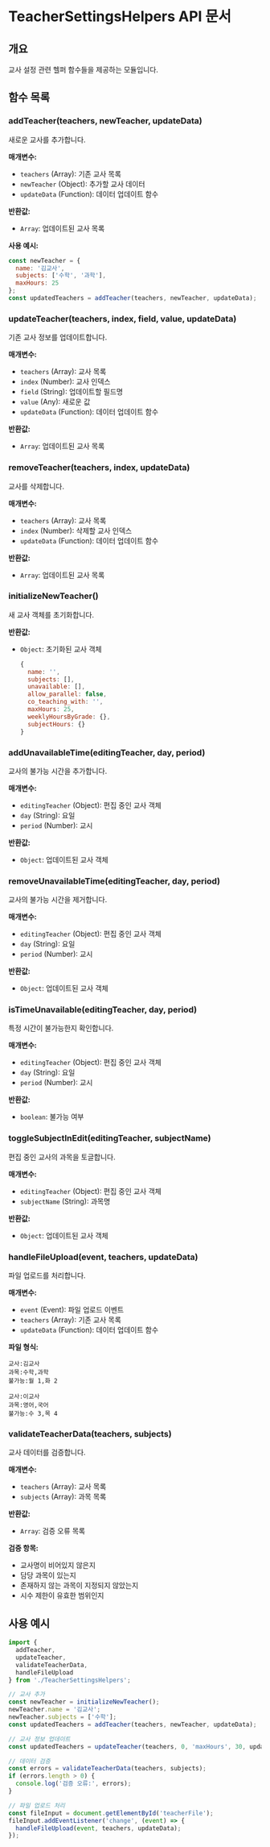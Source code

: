 # TeacherSettingsHelpers API 문서

## 개요
교사 설정 관련 헬퍼 함수들을 제공하는 모듈입니다.

## 함수 목록

### addTeacher(teachers, newTeacher, updateData)
새로운 교사를 추가합니다.

**매개변수:**
- `teachers` (Array): 기존 교사 목록
- `newTeacher` (Object): 추가할 교사 데이터
- `updateData` (Function): 데이터 업데이트 함수

**반환값:**
- `Array`: 업데이트된 교사 목록

**사용 예시:**
```javascript
const newTeacher = {
  name: '김교사',
  subjects: ['수학', '과학'],
  maxHours: 25
};
const updatedTeachers = addTeacher(teachers, newTeacher, updateData);
```

### updateTeacher(teachers, index, field, value, updateData)
기존 교사 정보를 업데이트합니다.

**매개변수:**
- `teachers` (Array): 교사 목록
- `index` (Number): 교사 인덱스
- `field` (String): 업데이트할 필드명
- `value` (Any): 새로운 값
- `updateData` (Function): 데이터 업데이트 함수

**반환값:**
- `Array`: 업데이트된 교사 목록

### removeTeacher(teachers, index, updateData)
교사를 삭제합니다.

**매개변수:**
- `teachers` (Array): 교사 목록
- `index` (Number): 삭제할 교사 인덱스
- `updateData` (Function): 데이터 업데이트 함수

**반환값:**
- `Array`: 업데이트된 교사 목록

### initializeNewTeacher()
새 교사 객체를 초기화합니다.

**반환값:**
- `Object`: 초기화된 교사 객체
  ```javascript
  {
    name: '',
    subjects: [],
    unavailable: [],
    allow_parallel: false,
    co_teaching_with: '',
    maxHours: 25,
    weeklyHoursByGrade: {},
    subjectHours: {}
  }
  ```

### addUnavailableTime(editingTeacher, day, period)
교사의 불가능 시간을 추가합니다.

**매개변수:**
- `editingTeacher` (Object): 편집 중인 교사 객체
- `day` (String): 요일
- `period` (Number): 교시

**반환값:**
- `Object`: 업데이트된 교사 객체

### removeUnavailableTime(editingTeacher, day, period)
교사의 불가능 시간을 제거합니다.

**매개변수:**
- `editingTeacher` (Object): 편집 중인 교사 객체
- `day` (String): 요일
- `period` (Number): 교시

**반환값:**
- `Object`: 업데이트된 교사 객체

### isTimeUnavailable(editingTeacher, day, period)
특정 시간이 불가능한지 확인합니다.

**매개변수:**
- `editingTeacher` (Object): 편집 중인 교사 객체
- `day` (String): 요일
- `period` (Number): 교시

**반환값:**
- `boolean`: 불가능 여부

### toggleSubjectInEdit(editingTeacher, subjectName)
편집 중인 교사의 과목을 토글합니다.

**매개변수:**
- `editingTeacher` (Object): 편집 중인 교사 객체
- `subjectName` (String): 과목명

**반환값:**
- `Object`: 업데이트된 교사 객체

### handleFileUpload(event, teachers, updateData)
파일 업로드를 처리합니다.

**매개변수:**
- `event` (Event): 파일 업로드 이벤트
- `teachers` (Array): 기존 교사 목록
- `updateData` (Function): 데이터 업데이트 함수

**파일 형식:**
```
교사:김교사
과목:수학,과학
불가능:월 1,화 2

교사:이교사
과목:영어,국어
불가능:수 3,목 4
```

### validateTeacherData(teachers, subjects)
교사 데이터를 검증합니다.

**매개변수:**
- `teachers` (Array): 교사 목록
- `subjects` (Array): 과목 목록

**반환값:**
- `Array`: 검증 오류 목록

**검증 항목:**
- 교사명이 비어있지 않은지
- 담당 과목이 있는지
- 존재하지 않는 과목이 지정되지 않았는지
- 시수 제한이 유효한 범위인지

## 사용 예시

```javascript
import {
  addTeacher,
  updateTeacher,
  validateTeacherData,
  handleFileUpload
} from './TeacherSettingsHelpers';

// 교사 추가
const newTeacher = initializeNewTeacher();
newTeacher.name = '김교사';
newTeacher.subjects = ['수학'];
const updatedTeachers = addTeacher(teachers, newTeacher, updateData);

// 교사 정보 업데이트
const updatedTeachers = updateTeacher(teachers, 0, 'maxHours', 30, updateData);

// 데이터 검증
const errors = validateTeacherData(teachers, subjects);
if (errors.length > 0) {
  console.log('검증 오류:', errors);
}

// 파일 업로드 처리
const fileInput = document.getElementById('teacherFile');
fileInput.addEventListener('change', (event) => {
  handleFileUpload(event, teachers, updateData);
});
``` 